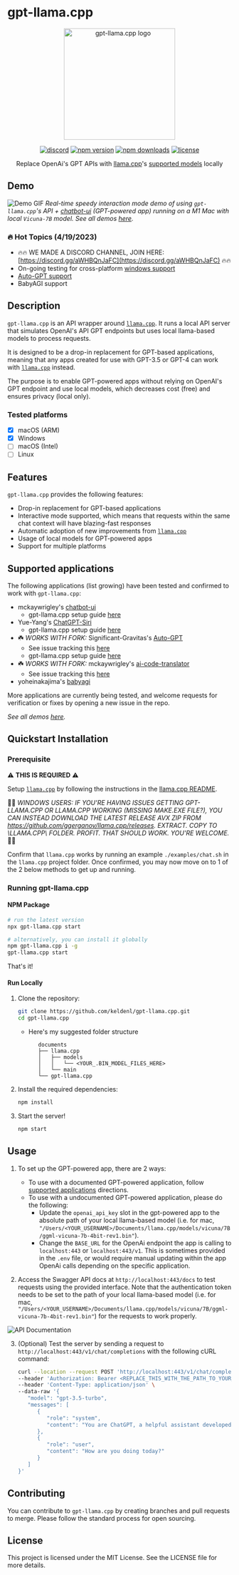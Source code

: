 # gpt-llama.cpp

<p align="center">
   <img src="https://raw.githubusercontent.com/keldenl/gpt-llama.cpp/master/assets/gpt-llama.jpeg" width="250"  alt="gpt-llama.cpp logo">
</p>
<p align="center">
   <a href="https://discord.gg/aWHBQnJaFC"><img src="https://img.shields.io/discord/1098490114893680652" alt="discord"></a>
   <a href="https://www.npmjs.com/package/gpt-llama.cpp"><img src="https://img.shields.io/npm/v/gpt-llama.cpp" alt="npm version"></a>
   <a href="https://www.npmjs.com/package/gpt-llama.cpp"><img src="https://img.shields.io/npm/dw/gpt-llama.cpp" alt="npm downloads"></a>
   <a href="https://github.com/keldenl/gpt-llama.cpp/blob/master/LICENSE"><img src="https://img.shields.io/npm/l/gpt-llama.cpp" alt="license"></a>
</p>
<p align="center">
   Replace OpenAi's GPT APIs with <a href="https://github.com/ggerganov/llama.cpp">llama.cpp</a>'s <a href="https://github.com/ggerganov/llama.cpp#description">supported models</a> locally
</p>

## Demo

![Demo GIF](https://raw.githubusercontent.com/keldenl/gpt-llama.cpp/master/assets/demo.gif)
_Real-time speedy interaction mode demo of using `gpt-llama.cpp`'s API + [chatbot-ui](https://github.com/mckaywrigley/chatbot-ui) (GPT-powered app) running on a M1 Mac with local `Vicuna-7B` model. See all demos [here](https://github.com/keldenl/gpt-llama.cpp/blob/master/docs/demos.md)._

### 🔥 Hot Topics (4/19/2023)

- 🔥🔥 WE MADE A DISCORD CHANNEL, JOIN HERE: [https://discord.gg/aWHBQnJaFC](https://discord.gg/aWHBQnJaFC) 🔥🔥
- On-going testing for cross-platform [windows support](https://github.com/keldenl/gpt-llama.cpp/issues/6)
- [Auto-GPT support](https://github.com/keldenl/gpt-llama.cpp/issues/2)
- BabyAGI support

## Description

`gpt-llama.cpp` is an API wrapper around [`llama.cpp`](https://github.com/ggerganov/llama.cpp). It runs a local API server that simulates OpenAI's API GPT endpoints but uses local llama-based models to process requests.

It is designed to be a drop-in replacement for GPT-based applications, meaning that any apps created for use with GPT-3.5 or GPT-4 can work with [`llama.cpp`](https://github.com/ggerganov/llama.cpp) instead.

The purpose is to enable GPT-powered apps without relying on OpenAI's GPT endpoint and use local models, which decreases cost (free) and ensures privacy (local only).

### Tested platforms

- [x] macOS (ARM)
- [x] Windows
- [ ] macOS (Intel)
- [ ] Linux

## Features

`gpt-llama.cpp` provides the following features:

- Drop-in replacement for GPT-based applications
- Interactive mode supported, which means that requests within the same chat context will have blazing-fast responses
- Automatic adoption of new improvements from [`llama.cpp`](https://github.com/ggerganov/llama.cpp)
- Usage of local models for GPT-powered apps
- Support for multiple platforms

## Supported applications

The following applications (list growing) have been tested and confirmed to work with `gpt-llama.cpp`:

- mckaywrigley's [chatbot-ui](https://github.com/mckaywrigley/chatbot-ui)
  - gpt-llama.cpp setup guide [here](https://github.com/keldenl/gpt-llama.cpp/blob/master/docs/chatbot-ui-setup-guide.md)
- Yue-Yang's [ChatGPT-Siri](https://github.com/Yue-Yang/ChatGPT-Siri)
  - gpt-llama.cpp setup guide [here](https://github.com/keldenl/gpt-llama.cpp/blob/master/docs/ChatGPT-Siri-setup-guide.md)
- ☘️ _WORKS WITH FORK:_ Significant-Gravitas's [Auto-GPT](https://github.com/Significant-Gravitas/Auto-GPT)
  - See issue tracking this [here](https://github.com/keldenl/gpt-llama.cpp/issues/2)
  - gpt-llama.cpp setup guide [here](https://github.com/keldenl/gpt-llama.cpp/blob/master/docs/Auto-GPT-setup-guide.md)
- ☘️ _WORKS WITH FORK:_ mckaywrigley's [ai-code-translator](https://github.com/mckaywrigley/ai-code-translator)
  - See issue tracking this [here](https://github.com/keldenl/gpt-llama.cpp/issues/3)
- yoheinakajima's [babyagi](https://github.com/yoheinakajima/babyagi)

More applications are currently being tested, and welcome requests for verification or fixes by opening a new issue in the repo.

_See all demos [here](https://github.com/keldenl/gpt-llama.cpp/blob/master/docs/demos.md)._

## Quickstart Installation

### Prerequisite

⚠️ **THIS IS REQUIRED** ⚠️

Setup [`llama.cpp`](https://github.com/ggerganov/llama.cpp) by following the instructions in the [llama.cpp README](https://github.com/ggerganov/llama.cpp#usage).

🔴🔴 _WINDOWS USERS: IF YOU'RE HAVING ISSUES GETTING GPT-LLAMA.CPP OR LLAMA.CPP WORKING (MISSING MAKE.EXE FILE?), YOU CAN INSTEAD DOWNLOAD THE LATEST RELEASE AVX ZIP FROM https://github.com/ggerganov/llama.cpp/releases. EXTRACT. COPY TO \LLAMA.CPP\ FOLDER. PROFIT. THAT SHOULD WORK. YOU'RE WELCOME._ 🔴🔴

Confirm that `llama.cpp` works by running an example `./examples/chat.sh` in the `llama.cpp` project folder. Once confirmed, you may now move on to 1 of the 2 below methods to get up and running.

### Running gpt-llama.cpp

#### NPM Package

```bash
# run the latest version
npx gpt-llama.cpp start

# alternatively, you can install it globally
npm gpt-llama.cpp i -g
gpt-llama.cpp start
```

That's it!

#### Run Locally

1. Clone the repository:

   ```bash
   git clone https://github.com/keldenl/gpt-llama.cpp.git
   cd gpt-llama.cpp
   ```

   - Here's my suggested folder structure
     ```
        documents
        ├── llama.cpp
        │   ├── models
        │   │   └── <YOUR_.BIN_MODEL_FILES_HERE>
        │   └── main
        └── gpt-llama.cpp
     ```

2. Install the required dependencies:

   ```bash
   npm install
   ```

3. Start the server!

   ```bash
   npm start
   ```

## Usage

1. To set up the GPT-powered app, there are 2 ways:

   - To use with a documented GPT-powered application, follow [supported applications](https://github.com/keldenl/gpt-llama.cpp#Supported-applications) directions.
   - To use with a undocumented GPT-powered application, please do the following:
     - Update the `openai_api_key` slot in the gpt-powered app to the absolute path of your local llama-based model (i.e. for mac, `"/Users/<YOUR_USERNAME>/Documents/llama.cpp/models/vicuna/7B/ggml-vicuna-7b-4bit-rev1.bin"`).
     - Change the `BASE_URL` for the OpenAi endpoint the app is calling to `localhost:443` or `localhost:443/v1`. This is sometimes provided in the `.env` file, or would require manual updating within the app OpenAi calls depending on the specific application.

2. Access the Swagger API docs at `http://localhost:443/docs` to test requests using the provided interface. Note that the authentication token needs to be set to the path of your local llama-based model (i.e. for mac, `"/Users/<YOUR_USERNAME>/Documents/llama.cpp/models/vicuna/7B/ggml-vicuna-7b-4bit-rev1.bin"`) for the requests to work properly.

![API Documentation](https://raw.githubusercontent.com/keldenl/gpt-llama.cpp/master/assets/docs.png)

3. (Optional) Test the server by sending a request to `http://localhost:443/v1/chat/completions` with the following cURL command:

   ```bash
   curl --location --request POST 'http://localhost:443/v1/chat/completions' \
   --header 'Authorization: Bearer <REPLACE_THIS_WITH_THE_PATH_TO_YOUR_MODEL>' \
   --header 'Content-Type: application/json' \
   --data-raw '{
      "model": "gpt-3.5-turbo",
      "messages": [
         {
            "role": "system",
            "content": "You are ChatGPT, a helpful assistant developed by OpenAI."
         },
         {
            "role": "user",
            "content": "How are you doing today?"
         }
      ]
   }'
   ```

## Contributing

You can contribute to `gpt-llama.cpp` by creating branches and pull requests to merge. Please follow the standard process for open sourcing.

## License

This project is licensed under the MIT License. See the LICENSE file for more details.
